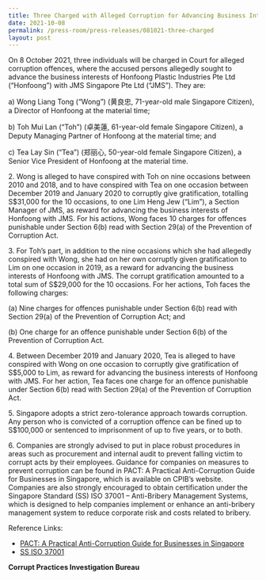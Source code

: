 ```yaml
---
title: Three Charged with Alleged Corruption for Advancing Business Interests
date: 2021-10-08
permalink: /press-room/press-releases/081021-three-charged
layout: post
---
```

On 8 October 2021, three individuals will be charged in Court for alleged corruption offences, where the accused persons allegedly sought to advance the business interests of Honfoong Plastic Industries Pte Ltd (“Honfoong”) with JMS Singapore Pte Ltd (“JMS”). They are:

a)	Wong Liang Tong (“Wong”) (黄良忠, 71-year-old male Singapore Citizen), a Director of Honfoong at the material time;

b)	Toh Mui Lan (“Toh”) (卓美蓮, 61-year-old female Singapore Citizen), a Deputy Managing Partner of Honfoong at the material time; and

c)	Tea Lay Sin (“Tea”) (郑丽心, 50-year-old female Singapore Citizen), a Senior Vice President of Honfoong at the material time.

2\. Wong is alleged to have conspired with Toh on nine occasions between 2010 and 2018, and to have conspired with Tea on one occasion between December 2019 and January 2020 to corruptly give gratification, totalling S$31,000 for the 10 occasions, to one Lim Heng Jew (“Lim”), a Section Manager of JMS, as reward for advancing the business interests of Honfoong with JMS. For his actions, Wong faces 10 charges for offences punishable under Section 6(b) read with Section 29(a) of the Prevention of Corruption Act.

3\. For Toh’s part, in addition to the nine occasions which she had allegedly conspired with Wong, she had on her own corruptly given gratification to Lim on one occasion in 2019, as a reward for advancing the business interests of Honfoong with JMS. The corrupt gratification amounted to a total sum of S$29,000 for the 10 occasions. For her actions, Toh faces the following charges: 

(a)	Nine charges for offences punishable under Section 6(b) read with Section 29(a) of the Prevention of Corruption Act; and  

(b)	One charge for an offence punishable under Section 6(b) of the Prevention of Corruption Act.

4\. Between December 2019 and January 2020, Tea is alleged to have conspired with Wong on one occasion to corruptly give gratification of S$5,000 to Lim, as reward for advancing the business interests of Honfoong with JMS. For her action, Tea faces one charge for an offence punishable under Section 6(b) read with Section 29(a) of the Prevention of Corruption Act.

5\. Singapore adopts a strict zero-tolerance approach towards corruption. Any person who is convicted of a corruption offence can be fined up to S$100,000 or sentenced to imprisonment of up to five years, or to both.

6\. Companies are strongly advised to put in place robust procedures in areas such as procurement and internal audit to prevent falling victim to corrupt acts by their employees. Guidance for companies on measures to prevent corruption can be found in PACT: A Practical Anti-Corruption Guide for Businesses in Singapore, which is available on CPIB’s website. Companies are also strongly encouraged to obtain certification under the Singapore Standard (SS) ISO 37001 – Anti-Bribery Management Systems, which is designed to help companies implement or enhance an anti-bribery management system to reduce corporate risk and costs related to bribery.

Reference Links:

* [PACT: A Practical Anti-Corruption Guide for Businesses in Singapore](/research-room/publications/anti-corruption-guide-for-businesses/)<br>
* [SS ISO 37001](/research-room/publications/ss-iso-37001/)

**Corrupt Practices Investigation Bureau**